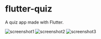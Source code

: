 # flutter-quiz
A quiz app made with Flutter.

![screenshot1](https://user-images.githubusercontent.com/47066511/66089786-af229600-e54e-11e9-897d-0a64adad21fd.png)
![screenshot2](https://user-images.githubusercontent.com/47066511/66089789-b184f000-e54e-11e9-9d53-6631b5c18fc1.png)
![screenshot3](https://user-images.githubusercontent.com/47066511/66089797-b47fe080-e54e-11e9-935a-c9c172f8c7b8.png)
